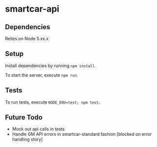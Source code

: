 # smartcar-api

## Dependencies

Relies on Node 5.xx.x

## Setup

Install dependencies by running `npm install`.

To start the server, execute `npm run`.

## Tests

To run tests, execute `NODE_ENV=test; npm test`.

## Future Todo

- Mock out api calls in tests
- Handle GM API errors in smartcar-standard fashion [blocked on error handling story]
